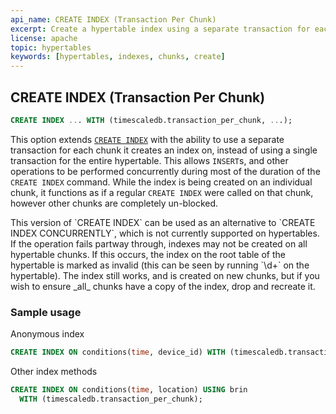 ```yaml
---
api_name: CREATE INDEX (Transaction Per Chunk)
excerpt: Create a hypertable index using a separate transaction for each chunk
license: apache
topic: hypertables
keywords: [hypertables, indexes, chunks, create]
---
```


## CREATE INDEX (Transaction Per Chunk)

```SQL
CREATE INDEX ... WITH (timescaledb.transaction_per_chunk, ...);
```

This option extends [`CREATE INDEX`][postgres-createindex] with the
ability to use a separate transaction for each chunk it creates an
index on, instead of using a single transaction for the entire hypertable.
This allows `INSERT`s, and other operations to be performed concurrently
during most of the duration of the `CREATE INDEX` command.
While the index is being created on an individual chunk, it functions as
if a regular `CREATE INDEX` were called on that chunk, however other chunks are
completely un-blocked.

<highlight type="tip">
	This version of `CREATE INDEX` can be used as an alternative to
	`CREATE INDEX CONCURRENTLY`, which is not currently supported on hypertables.
</highlight>

<highlight type="warning">
If the operation fails partway through, indexes may not be created on all
hypertable chunks. If this occurs, the index on the root table of the hypertable
is marked as invalid (this can be seen by running `\d+` on the hypertable).
The index still works, and is created on new chunks, but if you 
wish to ensure _all_ chunks have a copy of the index, drop and recreate it.
</highlight>


### Sample usage

Anonymous index
```SQL
CREATE INDEX ON conditions(time, device_id) WITH (timescaledb.transaction_per_chunk);
```
Other index methods
```SQL
CREATE INDEX ON conditions(time, location) USING brin
  WITH (timescaledb.transaction_per_chunk);
```

[postgres-createindex]: https://www.postgresql.org/docs/current/manage-ag-tablespaces.html
